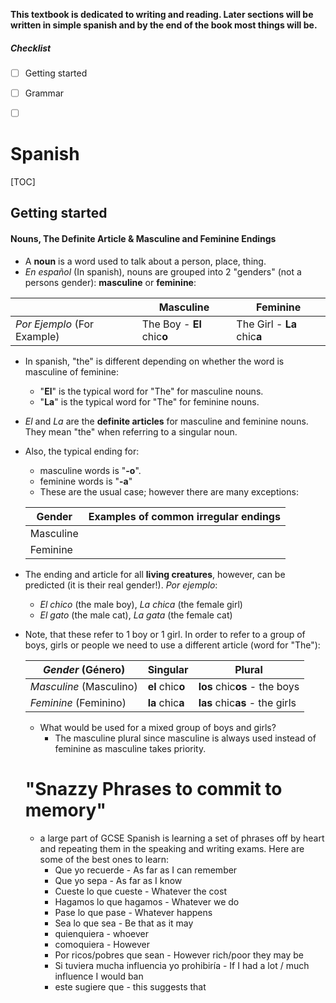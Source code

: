 **This textbook is dedicated to writing and reading. Later sections will be written in simple spanish and by the end of the book most things will be.**



##### Checklist

- [ ] Getting started

- [ ] Grammar

- [ ] ​

# Spanish

[TOC]



## Getting started

#### Nouns, The Definite Article & Masculine and Feminine Endings

- A **noun** is a word used to talk about a person, place, thing.
- *En español* (In spanish), nouns are grouped into 2 "genders" (not a persons gender): **masculine** or **feminine**:

|                             | **Masculine**              | Feminine                    |
| --------------------------- | -------------------------- | --------------------------- |
| *Por Ejemplo* (For Example) | The Boy - **El** chic**o** | The Girl - **La** chic**a** |

- In spanish, "the" is different depending on whether the word is masculine of feminine:

  - "**El**" is the typical word for "The" for masculine nouns. 
  - "**La**" is the typical word for "The" for feminine nouns.

- *El* and *La* are the **definite articles** for masculine and feminine nouns. They mean "the" when referring to a singular noun.

- Also, the typical ending for:

  - masculine words is "**-o**". 
  - feminine words is "**-a**"
  - These are the usual case; however there are many exceptions:

  | Gender    | Examples of common irregular endings |
  | --------- | ------------------------------------ |
  | Masculine |                                      |
  | Feminine  |                                      |

- The ending and article for all **living creatures**, however, can be predicted (it is their real gender!). *Por ejemplo*:

  - *El chico* (the male boy), *La chica* (the female girl)
  - *El gato* (the male cat), *La gata* (the female cat) 

- Note, that these refer to 1 boy or 1 girl. In order to refer to a group of boys, girls or people we need to use a different article (word for "The"):

  | *Gender* (Género)       | Singular         | Plural                         |
  | ----------------------- | ---------------- | ------------------------------ |
  | *Masculine* (Masculino) | **el** chic**o** | **los** chic**os** - the boys  |
  | *Feminine* (Feminino)   | **la** chic**a** | **las** chic**as** - the girls |

  - What would be used for a mixed group of boys and girls?
    - The masculine plural since masculine is always used instead of feminine as masculine takes priority.

  # "Snazzy Phrases to commit to memory"

  - a large part of GCSE Spanish is learning a set of phrases off by heart and repeating them in the speaking and writing exams. Here are some of the best ones to learn:
    - Que yo recuerde - As far as I can remember
    - Que yo sepa - As far as I know
    - Cueste lo que cueste - Whatever the cost
    - Hagamos lo que hagamos - Whatever we do
    - Pase lo que pase - Whatever happens
    - Sea lo que sea - Be that as it may
    - quienquiera - whoever
    - comoquiera - However
    - Por ricos/pobres que sean - However rich/poor they may be
    - Si tuviera mucha influencia yo prohibiría - If I had a lot / much influence I would ban
    - este sugiere que - this suggests that
